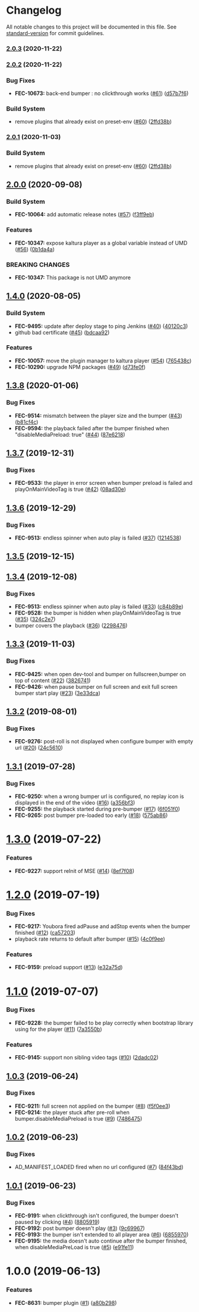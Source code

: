 # Changelog

All notable changes to this project will be documented in this file. See [standard-version](https://github.com/conventional-changelog/standard-version) for commit guidelines.

### [2.0.3](https://github.com/kaltura/playkit-js-bumper/compare/v2.0.2...v2.0.3) (2020-11-22)



### [2.0.2](https://github.com/kaltura/playkit-js-bumper/compare/v2.0.0...v2.0.2) (2020-11-22)


### Bug Fixes

* **FEC-10673:** back-end bumper : no clickthrough works ([#61](https://github.com/kaltura/playkit-js-bumper/issues/61)) ([d57b7f6](https://github.com/kaltura/playkit-js-bumper/commit/d57b7f6))


### Build System

* remove plugins that already exist on preset-env ([#60](https://github.com/kaltura/playkit-js-bumper/issues/60)) ([2ffd38b](https://github.com/kaltura/playkit-js-bumper/commit/2ffd38b))



### [2.0.1](https://github.com/kaltura/playkit-js-bumper/compare/v2.0.0...v2.0.1) (2020-11-03)


### Build System

* remove plugins that already exist on preset-env ([#60](https://github.com/kaltura/playkit-js-bumper/issues/60)) ([2ffd38b](https://github.com/kaltura/playkit-js-bumper/commit/2ffd38b))



## [2.0.0](https://github.com/kaltura/playkit-js-bumper/compare/v1.4.0...v2.0.0) (2020-09-08)


### Build System

* **FEC-10064:** add automatic release notes ([#57](https://github.com/kaltura/playkit-js-bumper/issues/57)) ([f3ff9eb](https://github.com/kaltura/playkit-js-bumper/commit/f3ff9eb))


### Features

* **FEC-10347:** expose kaltura player as a global variable instead of UMD ([#56](https://github.com/kaltura/playkit-js-bumper/issues/56)) ([0b1da4a](https://github.com/kaltura/playkit-js-bumper/commit/0b1da4a))


### BREAKING CHANGES

* **FEC-10347:** This package is not UMD anymore



## [1.4.0](https://github.com/kaltura/playkit-js-bumper/compare/v1.3.8...v1.4.0) (2020-08-05)


### Build System

* **FEC-9495:** update after deploy stage to ping Jenkins ([#40](https://github.com/kaltura/playkit-js-bumper/issues/40)) ([40120c3](https://github.com/kaltura/playkit-js-bumper/commit/40120c3))
* github bad certificate ([#45](https://github.com/kaltura/playkit-js-bumper/issues/45)) ([bdcaa92](https://github.com/kaltura/playkit-js-bumper/commit/bdcaa92))


### Features

* **FEC-10057:** move the plugin manager to kaltura player ([#54](https://github.com/kaltura/playkit-js-bumper/issues/54)) ([765438c](https://github.com/kaltura/playkit-js-bumper/commit/765438c))
* **FEC-10290:** upgrade NPM packages ([#49](https://github.com/kaltura/playkit-js-bumper/issues/49)) ([d73fe0f](https://github.com/kaltura/playkit-js-bumper/commit/d73fe0f))



<a name="1.3.8"></a>
## [1.3.8](https://github.com/kaltura/playkit-js-bumper/compare/v1.3.7...v1.3.8) (2020-01-06)


### Bug Fixes

* **FEC-9514:** mismatch between the player size and the bumper ([#43](https://github.com/kaltura/playkit-js-bumper/issues/43)) ([b81cf4c](https://github.com/kaltura/playkit-js-bumper/commit/b81cf4c))
* **FEC-9594:** the playback failed after the bumper finished when "disableMediaPreload: true" ([#44](https://github.com/kaltura/playkit-js-bumper/issues/44)) ([87e6218](https://github.com/kaltura/playkit-js-bumper/commit/87e6218))



<a name="1.3.7"></a>
## [1.3.7](https://github.com/kaltura/playkit-js-bumper/compare/v1.3.6...v1.3.7) (2019-12-31)


### Bug Fixes

* **FEC-9533:** the player in error screen when bumper preload is failed and playOnMainVideoTag is true ([#42](https://github.com/kaltura/playkit-js-bumper/issues/42)) ([08ad30e](https://github.com/kaltura/playkit-js-bumper/commit/08ad30e))



<a name="1.3.6"></a>
## [1.3.6](https://github.com/kaltura/playkit-js-bumper/compare/v1.3.5...v1.3.6) (2019-12-29)


### Bug Fixes

* **FEC-9513:** endless spinner when auto play is failed ([#37](https://github.com/kaltura/playkit-js-bumper/issues/37)) ([1214538](https://github.com/kaltura/playkit-js-bumper/commit/1214538))



<a name="1.3.5"></a>
## [1.3.5](https://github.com/kaltura/playkit-js-bumper/compare/v1.3.4...v1.3.5) (2019-12-15)



<a name="1.3.4"></a>
## [1.3.4](https://github.com/kaltura/playkit-js-bumper/compare/v1.3.3...v1.3.4) (2019-12-08)


### Bug Fixes

* **FEC-9513:** endless spinner when auto play is failed ([#33](https://github.com/kaltura/playkit-js-bumper/issues/33)) ([c84b89e](https://github.com/kaltura/playkit-js-bumper/commit/c84b89e))
* **FEC-9528:** the bumper is hidden when playOnMainVideoTag is true ([#35](https://github.com/kaltura/playkit-js-bumper/issues/35)) ([324c2e7](https://github.com/kaltura/playkit-js-bumper/commit/324c2e7))
* bumper covers the playback ([#36](https://github.com/kaltura/playkit-js-bumper/issues/36)) ([2298476](https://github.com/kaltura/playkit-js-bumper/commit/2298476))



<a name="1.3.3"></a>
## [1.3.3](https://github.com/kaltura/playkit-js-bumper/compare/v1.3.2...v1.3.3) (2019-11-03)


### Bug Fixes

* **FEC-9425:** when open dev-tool and bumper on fullscreen,bumper on top of content ([#22](https://github.com/kaltura/playkit-js-bumper/issues/22)) ([3826741](https://github.com/kaltura/playkit-js-bumper/commit/3826741))
* **FEC-9426:** when pause bumper on full screen and exit full screen bumper start play ([#23](https://github.com/kaltura/playkit-js-bumper/issues/23)) ([3e33dca](https://github.com/kaltura/playkit-js-bumper/commit/3e33dca))



<a name="1.3.2"></a>
## [1.3.2](https://github.com/kaltura/playkit-js-bumper/compare/v1.3.1...v1.3.2) (2019-08-01)


### Bug Fixes

* **FEC-9276:** post-roll is not displayed when configure bumper with empty url ([#20](https://github.com/kaltura/playkit-js-bumper/issues/20)) ([24c5610](https://github.com/kaltura/playkit-js-bumper/commit/24c5610))



<a name="1.3.1"></a>
## [1.3.1](https://github.com/kaltura/playkit-js-bumper/compare/v1.3.0...v1.3.1) (2019-07-28)


### Bug Fixes

* **FEC-9250:** when a wrong bumper url is configured, no replay icon is displayed in the end of the video ([#16](https://github.com/kaltura/playkit-js-bumper/issues/16)) ([a356bf3](https://github.com/kaltura/playkit-js-bumper/commit/a356bf3))
* **FEC-9255:** the playback started during pre-bumper ([#17](https://github.com/kaltura/playkit-js-bumper/issues/17)) ([6f051f0](https://github.com/kaltura/playkit-js-bumper/commit/6f051f0))
* **FEC-9265:** post bumper pre-loaded too early ([#18](https://github.com/kaltura/playkit-js-bumper/issues/18)) ([575ab86](https://github.com/kaltura/playkit-js-bumper/commit/575ab86))



<a name="1.3.0"></a>
# [1.3.0](https://github.com/kaltura/playkit-js-bumper/compare/v1.2.0...v1.3.0) (2019-07-22)


### Features

* **FEC-9227:** support reInit of MSE ([#14](https://github.com/kaltura/playkit-js-bumper/issues/14)) ([8ef7f08](https://github.com/kaltura/playkit-js-bumper/commit/8ef7f08))



<a name="1.2.0"></a>
# [1.2.0](https://github.com/kaltura/playkit-js-bumper/compare/v1.1.0...v1.2.0) (2019-07-19)


### Bug Fixes

* **FEC-9217:** Youbora fired adPause and adStop events when the bumper finished ([#12](https://github.com/kaltura/playkit-js-bumper/issues/12)) ([ca57203](https://github.com/kaltura/playkit-js-bumper/commit/ca57203))
* playback rate returns to default after bumper ([#15](https://github.com/kaltura/playkit-js-bumper/issues/15)) ([4c0f9ee](https://github.com/kaltura/playkit-js-bumper/commit/4c0f9ee))


### Features

* **FEC-9159:** preload support ([#13](https://github.com/kaltura/playkit-js-bumper/issues/13)) ([e32a75d](https://github.com/kaltura/playkit-js-bumper/commit/e32a75d))



<a name="1.1.0"></a>
# [1.1.0](https://github.com/kaltura/playkit-js-bumper/compare/v1.0.3...v1.1.0) (2019-07-07)


### Bug Fixes

* **FEC-9228:** the bumper failed to be play correctly when bootstrap library using for the player ([#11](https://github.com/kaltura/playkit-js-bumper/issues/11)) ([7a3550b](https://github.com/kaltura/playkit-js-bumper/commit/7a3550b))


### Features

* **FEC-9145:** support non sibling video tags ([#10](https://github.com/kaltura/playkit-js-bumper/issues/10)) ([2dadc02](https://github.com/kaltura/playkit-js-bumper/commit/2dadc02))



<a name="1.0.3"></a>
## [1.0.3](https://github.com/kaltura/playkit-js-bumper/compare/v1.0.2...v1.0.3) (2019-06-24)


### Bug Fixes

* **FEC-9211:** full screen not applied on the bumper ([#8](https://github.com/kaltura/playkit-js-bumper/issues/8)) ([f5f0ee3](https://github.com/kaltura/playkit-js-bumper/commit/f5f0ee3))
* **FEC-9214:** the player stuck after pre-roll when bumper.disableMediaPreload is true ([#9](https://github.com/kaltura/playkit-js-bumper/issues/9)) ([7486475](https://github.com/kaltura/playkit-js-bumper/commit/7486475))



<a name="1.0.2"></a>
## [1.0.2](https://github.com/kaltura/playkit-js-bumper/compare/v1.0.1...v1.0.2) (2019-06-23)


### Bug Fixes

* AD_MANIFEST_LOADED fired when no url configured ([#7](https://github.com/kaltura/playkit-js-bumper/issues/7)) ([84f43bd](https://github.com/kaltura/playkit-js-bumper/commit/84f43bd))



<a name="1.0.1"></a>
## [1.0.1](https://github.com/kaltura/playkit-js-bumper/compare/v1.0.0...v1.0.1) (2019-06-23)


### Bug Fixes

* **FEC-9191:** when clickthrough isn't configured, the bumper doesn't paused by clicking ([#4](https://github.com/kaltura/playkit-js-bumper/issues/4)) ([8805919](https://github.com/kaltura/playkit-js-bumper/commit/8805919))
* **FEC-9192:** post bumper doesn't play ([#3](https://github.com/kaltura/playkit-js-bumper/issues/3)) ([9c69967](https://github.com/kaltura/playkit-js-bumper/commit/9c69967))
* **FEC-9193:** the bumper isn't extended to all player area ([#6](https://github.com/kaltura/playkit-js-bumper/issues/6)) ([6855970](https://github.com/kaltura/playkit-js-bumper/commit/6855970))
* **FEC-9195:** the media doesn't auto continue after the bumper finished, when disableMediaPreLoad is true ([#5](https://github.com/kaltura/playkit-js-bumper/issues/5)) ([e91fe11](https://github.com/kaltura/playkit-js-bumper/commit/e91fe11))



<a name="1.0.0"></a>
# 1.0.0 (2019-06-13)


### Features

* **FEC-8631:** bumper plugin ([#1](https://github.com/kaltura/playkit-js-bumper/issues/1)) ([a80b298](https://github.com/kaltura/playkit-js-bumper/commit/a80b298))
